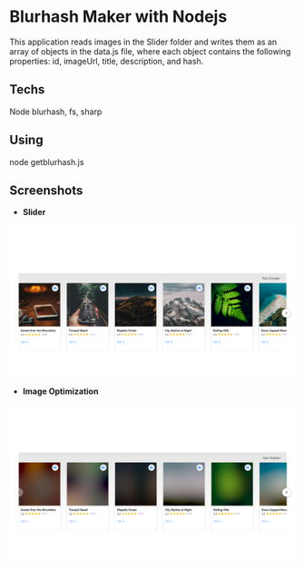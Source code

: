 # Blurhash Maker with Nodejs

This application reads images in the Slider folder and writes them as an array of objects in the data.js file, where each object contains the following properties: id, imageUrl, title, description, and hash.

## Techs

Node blurhash, fs, sharp

## Using

node getblurhash.js

## Screenshots

- **Slider**

![App Screenshot](https://github.com/ramazandogna/image-gallery-swiperjs/blob/main/src/assets/slider.png)

- **Image Optimization**

![App Screenshot](https://github.com/ramazandogna/image-gallery-swiperjs/blob/main/src/assets/image-optimization.png)
